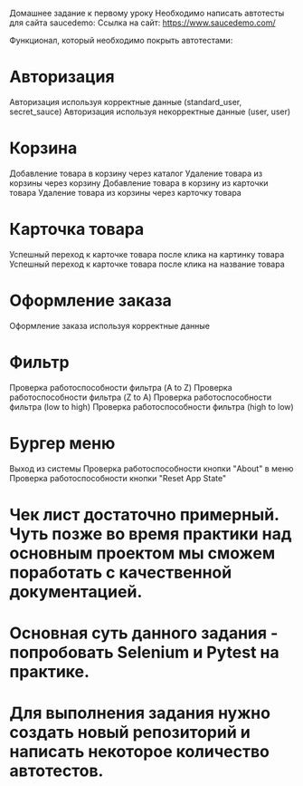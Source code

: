 Домашнее задание к первому уроку
Необходимо написать автотесты для сайта saucedemo: Ссылка на сайт: https://www.saucedemo.com/

Функционал, который необходимо покрыть автотестами:

# Авторизация
Авторизация используя корректные данные (standard_user, secret_sauce)
Авторизация используя некорректные данные (user, user)

# Корзина
Добавление товара в корзину через каталог
Удаление товара из корзины через корзину
Добавление товара в корзину из карточки товара
Удаление товара из корзины через карточку товара

# Карточка товара
Успешный переход к карточке товара после клика на картинку товара
Успешный переход к карточке товара после клика на название товара

# Оформление заказа
Оформление заказа используя корректные данные

# Фильтр
Проверка работоспособности фильтра (A to Z)
Проверка работоспособности фильтра (Z to A)
Проверка работоспособности фильтра (low to high)
Проверка работоспособности фильтра (high to low)

# Бургер меню
Выход из системы
Проверка работоспособности кнопки "About" в меню
Проверка работоспособности кнопки "Reset App State"

# Чек лист достаточно примерный. Чуть позже во время практики над основным проектом мы сможем поработать с качественной документацией.

# Основная суть данного задания - попробовать Selenium и Pytest на практике.

# Для выполнения задания нужно создать новый репозиторий и написать некоторое количество автотестов.